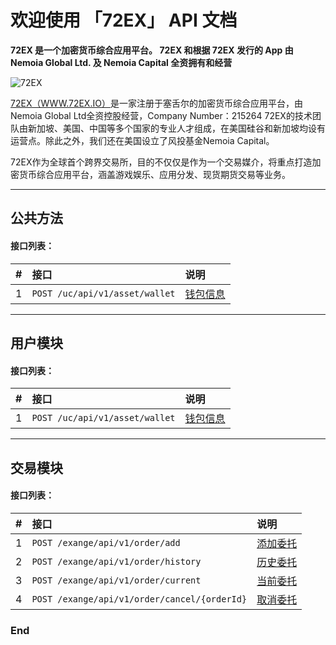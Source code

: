 
# 欢迎使用 「72EX」 API 文档

**72EX 是一个加密货币综合应用平台。
72EX 和根据 72EX 发行的 App 由 Nemoia Global Ltd. 及 Nemoia Capital 全资拥有和经营**


![72EX](https://www.72ex.io/logo.png "72EX")


[72EX（WWW.72EX.IO）](https://www.72ex.io)是一家注册于塞舌尔的加密货币综合应用平台，由Nemoia Global Ltd全资控股经营，Company Number：215264 72EX的技术团队由新加坡、美国、中国等多个国家的专业人才组成，在美国硅谷和新加坡均设有运营点。除此之外，我们还在美国设立了风投基金Nemoia Capital。

72EX作为全球首个跨界交易所，目的不仅仅是作为一个交易媒介，将重点打造加密货币综合应用平台，涵盖游戏娱乐、应用分发、现货期货交易等业务。


---








## 公共方法

#### 接口列表：

|#      |接口     |说明     |
|:---:  |:---    |:---     |
|1      |```POST /uc/api/v1/asset/wallet```|[钱包信息](./docs/user.md)|


---




## 用户模块

#### 接口列表：

|#      |接口     |说明     |
|:---:  |:---    |:---     |
|1      |```POST /uc/api/v1/asset/wallet```|[钱包信息](./docs/user.md)|


---




## 交易模块

#### 接口列表：

|#      |接口     |说明     |
|:---:  |:---    |:---     |
|1      |```POST /exange/api/v1/order/add```                |[添加委托](./docs/exchange.md)|
|2      |```POST /exange/api/v1/order/history```            |[历史委托](./docs/exchange.md)|
|3      |```POST /exange/api/v1/order/current```            |[当前委托](./docs/exchange.md)|
|4      |```POST /exange/api/v1/order/cancel/{orderId}```   |[取消委托](./docs/exchange.md)|




### End